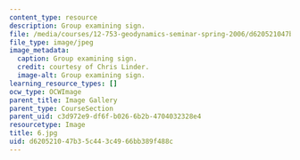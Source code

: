 ```yaml
---
content_type: resource
description: Group examining sign.
file: /media/courses/12-753-geodynamics-seminar-spring-2006/d620521047b35c443c4966bb389f488c_6.jpg
file_type: image/jpeg
image_metadata:
  caption: Group examining sign.
  credit: courtesy of Chris Linder.
  image-alt: Group examining sign.
learning_resource_types: []
ocw_type: OCWImage
parent_title: Image Gallery
parent_type: CourseSection
parent_uid: c3d972e9-df6f-b026-6b2b-4704032328e4
resourcetype: Image
title: 6.jpg
uid: d6205210-47b3-5c44-3c49-66bb389f488c
---
```

